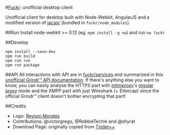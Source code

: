 #[Fuckr](http://fuckr.me/): unofficial desktop client

Unofficial client for desktop built with Node-Webkit, AngularJS and a modified version of [jacasr](https://github.com/tdebarochez/jacasr) (bundled in `fuckr/node_modules`).

##Run
Install node-webkit >= 0.12 (eg. `npm install -g nw`) and run `nw fuckr`

##Develop

    npm install --save-dev
    npm run build
    npm run run
    npm run package

##API
All interactions with API are in [fuckr/services](fuckr/services) and summarized in this [unofficial Grindr™ API documentation](unofficial-grindr-api-documentation.md).
If there's anything else you want to know, you can easily analyse the HTTPS part with [mitmproxy](http://mitmproxy.org/)'s [regular proxy](https://mitmproxy.org/doc/modes.html) mode and the XMPP part with just Wireshark (+ Ettercap) since the official Grindr™ client doesn't bother encrypting that part!

##Credits
- Logo: [Reyson Morales](http://reyson-morales.deviantart.com/)
- Contributions: @victorgrego, @RobbieTechie and @shyrat
- Download Page: originally copied from [Tinder++](https://github.com/mfkp/tinderplusplus)
